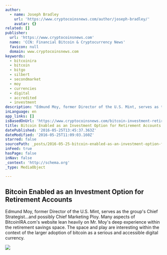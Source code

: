 ```yaml
---
author:
  - name: Joseph Bradley
    url: 'https://www.cryptocoinsnews.com/author/joseph-bradley/'
    avatar: {}
related: []
publisher:
  url: 'https://www.cryptocoinsnews.com'
  name: 'CCN: Financial Bitcoin & Cryptocurrency News'
  favicon: null
  domain: www.cryptocoinsnews.com
keywords:
  - bitcoinira
  - bitcoin
  - bitgo
  - silbert
  - secondmarket
  - moy
  - currencies
  - digital
  - accredited
  - investment
description: "Edmund Moy, former Director of the U.S. Mint, serves as the group's Chief Strategist...and possibly Chief Marketing Ploy. Many aspects of BitcoinIRA.com's website lean heavily on Mr. Moy's deep experience within the retirement savings space. The space and play are interesting within the context of the larger adoption of bitcoin as a serious and accessible digital currency."
inLanguage: en
app_links: []
isBasedOnUrl: 'https://www.cryptocoinsnews.com/bitcoin-investment-retirement/'
title: Bitcoin Enabled as an Investment Option for Retirement Accounts
datePublished: '2016-05-25T13:45:37.363Z'
dateModified: '2016-05-25T11:09:03.160Z'
starred: false
sourcePath: _posts/2016-05-25-bitcoin-enabled-as-an-investment-option-for-retirement-accou.md
inFeed: true
hasPage: false
inNav: false
_context: 'http://schema.org'
_type: MediaObject

---
```

<article style=""><h1>Bitcoin Enabled as an Investment Option for Retirement Accounts</h1><p>Edmund Moy, former Director of the U.S. Mint, serves as the group's Chief Strategist...and possibly Chief Marketing Ploy. Many aspects of BitcoinIRA.com's website lean heavily on Mr. Moy's deep experience within the retirement savings space. The space and play are interesting within the context of the larger adoption of bitcoin as a serious and accessible digital currency.</p><img src="https://www.cryptocoinsnews.com/wp-content/uploads/2016/05/Bitcoin-money.jpg" /></article>
